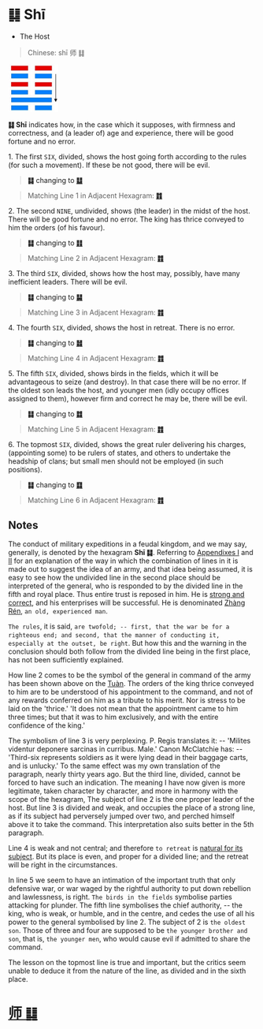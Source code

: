 # ䷆ Shī

* The Host

> Chinese: shī 师 ䷆

<a id="p-71"/>

<img src="../shapes/07.10.png" width="101" alt="师">

**䷆ Shī** indicates how, in the case which it supposes, with firmness and correctness, and (a leader of) age and experience, there will be good fortune and no error.

<a id="p-72"/>

1.<a id="7.1"/> The first `SIX`, divided, shows the host going forth according to the rules (for such a movement). If these be not good, there will be evil.

> **䷆** changing to [**䷒**](e4b8b4lin.md)

> Matching Line 1 in Adjacent Hexagram: [**䷇**](e6af94bi.md#8.1)

2.<a id="7.2"/> The second `NINE`, undivided, shows (the leader) in the midst of the host. There will be good fortune and no error. The king has thrice conveyed to him the orders (of his favour).

> **䷆** changing to [**䷁**](e59da4kun.md)

> Matching Line 2 in Adjacent Hexagram: [**䷇**](e6af94bi.md#8.2)

3.<a id="7.3"/> The third `SIX`, divided, shows how the host may, possibly, have many inefficient leaders. There will be evil.

> **䷆** changing to [**䷭**](e58d87sheng.md)

> Matching Line 3 in Adjacent Hexagram: [**䷇**](e6af94bi.md#8.3)

4.<a id="7.4"/> The fourth `SIX`, divided, shows the host in retreat. There is no error.

> **䷆** changing to [**䷧**](e8a7a3xie.md)

> Matching Line 4 in Adjacent Hexagram: [**䷇**](e6af94bi.md#8.4)

5.<a id="7.5"/> The fifth `SIX`, divided, shows birds in the fields, which it will be advantageous to seize (and destroy). In that case there will be no error. If the oldest son leads the host, and younger men (idly occupy offices assigned to them), however firm and correct he may be, there will be evil.

> **䷆** changing to [**䷜**](e59d8ekan.md)

> Matching Line 5 in Adjacent Hexagram: [**䷇**](e6af94bi.md#8.5)

6.<a id="7.6"/> The topmost `SIX`, divided, shows the great ruler delivering his charges, (appointing some) to be rulers of states, and others to undertake the headship of clans; but small men should not be employed (in such positions).

> **䷆** changing to [**䷃**](e89299meng.md)

> Matching Line 6 in Adjacent Hexagram: [**䷇**](e6af94bi.md#8.6)

## Notes

The conduct of military expeditions in a feudal kingdom, and we may say, generally, is denoted by the hexagram **Shī ䷆**. Referring to [Appendixes I](appendix01s1.md) and [II](appendix02s1.md) for an explanation of the way in which the combination of lines in it is made out to suggest the idea of an army, and that idea being assumed, it is easy to see how the undivided line in the second place should be interpreted of the general, who is responded to by the divided line in the fifth and royal place. Thus entire trust is reposed in him. He is [strong and correct](e6af94bi.md#p-73), and his enterprises will be successful. He is denominated [Zhàng Rén](https://en.wiktionary.org/wiki/丈人), `an old, experienced man`.

`The rules`, it is said, `are twofold; -- first, that the war be for a righteous end; and second, that the manner of conducting it, especially at the outset, be right`. But how this and the warning in the conclusion should both follow from the divided line being in the first place, has not been sufficiently explained.

How line 2 comes to be the symbol of the general in command of the army has been shown above on the [Tuàn](https://ctext.org/book-of-changes/tuan-zhuan). The orders of the king thrice conveyed to him are to be understood of his appointment to the command, and not of any rewards conferred on him as a tribute to his merit. Nor is stress to be laid on the 'thrice.' 'It does not mean that the appointment came to him three times; but that it was to him exclusively, and with the entire confidence of the king.'

The symbolism of line 3 is very perplexing. P. Regis translates it: -- 'Milites videntur deponere sarcinas in curribus. Male.' Canon McClatchie has: -- 'Third-six represents soldiers as it were lying dead in their baggage carts, and is unlucky.' To the same effect was my own translation of the paragraph, nearly thirty years ago. But the third line, divided, cannot be forced to have such an indication. The meaning I have now given is more legitimate, taken character by character, and more in harmony with the scope of the hexagram, The subject of line 2 is the one proper leader of the host. But line 3 is divided and weak, and occupies the place of a strong line, as if its subject had perversely jumped over two, and perched himself above it to take the command. This interpretation also suits better in the 5th paragraph.

Line 4 is weak and not central; and therefore `to retreat` is [natural for its subject](e6af94bi.md#p-74). But its place is even, and proper for a divided line; and the retreat will be right in the circumstances.

In line 5 we seem to have an intimation of the important truth that only defensive war, or war waged by the rightful authority to put down rebellion and lawlessness, is right. `The birds in the fields` symbolise parties attacking for plunder. The fifth line symbolises the chief authority, -- the king, who is weak, or humble, and in the centre, and cedes the use of all his power to the general symbolised by line 2. The subject of 2 is `the oldest son`. Those of three and four are supposed to be `the younger brother and son`, that is, `the younger men`, who would cause evil if admitted to share the command.

The lesson on the topmost line is true and important, but the critics seem unable to deduce it from the nature of the line, as divided and in the sixth place.

# [师 ䷆](e5b888shi_cn.md)
